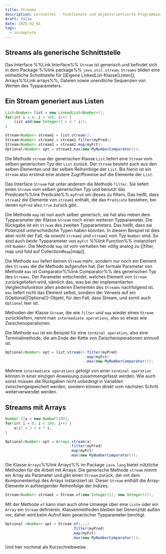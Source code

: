 ```yaml
---
title: Streams
description: Lernzettel - funktionale und objektorientierte Programmierung
draft: false
date: 2025-02-01
tags:
  - incomplete
---
```

## Streams als generische Schnittstelle
Das Interface %%Link Interface%% `Stream` ist generisch und befindet sich in dem Package %%link package%% `java.util.stream`. `Streams` bilden eine einheitliche Schnittstelle für [[Eigene LinkedList-Klasse|Listen]], Arrays%%Link arrays%%, Dateien sowie unendliche Sequenzen von Werten des Typparameters.
## Ein Stream generiert aus Listen
```java
List<Number> list = new LinkedList<Number>();
for(int i = 0; i < 100; i++) {
	list.add(new Integer(3 + 4 * i));
}

Stream<Number> stream1 = list.stream();
Stream<Number> stream2 = stream1.filter(myPred);
Stream<Number> stream3 = stream2.map(myFct);
Optional<Number> opt = stream3.max(new MyNumberComparator());
```
Die Methode `stream` der generischen Klasse `List` liefert eine `Stream` vom selben generischen Typ der `List` zurück. Der `Stream` besteht auch aus den selben Elementen und der selben Reihenfolge der `List`. Bis hierin ist ein `Stream` also erstmal eine andere Zugriffsweise auf die Elemente der `List`.

Das Interface `Stream` hat unter anderem die Methode `filter`. Sie liefert einen `Stream` vom selben generischen Typ und benutzt das Predicate%%link Predicate%% `myPred` um dieses zu filtern. Das heißt, dass `stream2` die Elemente von `stream1` enthält, die das `Predicate` bestehen, bei denen `myPred` also `true` zurück gibt.

Die Methode `map` ist nun auch selber generisch, sie hat also neben dem Typparameter der Klasse `Stream` noch einen weiteren Typparameter. Die Rückgabe ist ein `Stream` des zweiten Typparameters. Das heißt, dass sie Potenziell unterschiediche Typen haben könnten. In diesem Beispiel ist dies aber nicht der Fall, da sowohl `stream2` und `stream2` vom Typ `Number` sind. So sind auch beide Typparameter von `myFct` %%link Function%% instanziiert mit `Number`. Die Methode `map` ist vom verhalten her völlig analog zu [[filter, map und fold auf Collection#`map`|map]].

Die Methode `max` liefert keinen `Stream` mehr, sondern nur noch ein Element des `Streams` die die Methode aufgerufen hat. Der formale Parameter von Methode `max` ist Comparator%%link Comparator%% des generischen Typ des `Streams`. Der Parameter entscheidet, welches Element von `Stream` zurückgeliefert wird, nämlich das, was bei der implementierten Vergleichsfunktion allen anderen Elementen des `Streams` nachfolgend ist. `max` liefert nicht das Element selbst, sondern der Verweis auf ein [[Optional||Optional]]-Objekt, für den Fall, dass Stream, und somit auch `Optional` leer ist.

Methoden der Klasse `Stream`, die wie `filter` und `map` wieder einen `Stream` zurückliefern, nennt man `intermediate operations`, also so etwas wie Zwischenoperationen.

Die Methode `max` ist ein Beispiel für eine `terminal operation`, also eine Terminalmethode, die am Ende der Kette von Zwischenoperationen sinnvoll ist.

```java
Optional<Number> opt = list.stream().filter(myPred)
									.map(myFct)
									.max(new MyNumberComparator());
```
Mehrere `intermediate operations` gefolgt von einer `terminal operation` können in einer einzigen Anweisung zusammengefasst werden. Wie auch sonst müssen die Rückgaben nicht unbedingt in Variablen zwischengespeichert werden, sondern können direkt vom nächsten Schritt weiterverwendet werden.
## Streams mit Arrays
```java
Number []a = new Number[100];
for(int i = 0; i < 100; i++) {
	a[i] = 3 + 4 * i;
}

Optional<Number> opt = Arrays.stream(a)
							 .filter(myPred)
							 .map(myFct)
							 .max(new MyNumberComparator());
```
Die Klasse `Arrays`%%link Arrays%% im Package `java.lang` bietet nützliche Methoden für die Arbeit mit Arrays. Die generische Methode `stream` nimmt ein Array als Parameter und gibt einen `Stream` zurück, der mit dem Komponententyp des Arrays instanziiert ist. Dieser `Stream` enthält die Array-Elemente in aufsteigender Reihenfolge der Indizes.

```java
Stream<Number> stream1 = Stream.of(new Integer(1), new Integer(2));
```
Mit der Methode `of` kann man auch ohne Umwege über eine `Liste` oder ein `Array` ein `Stream` definieren. Klassenmethoden bleiben bei Generizität außen vor, daher wird beim Aufruf kein generischer Typparameter benötigt.

```java
Optional <Number> opt = Stream.of(...)
							  .filter(myPred)
							  .map(myFct)
							  .max(new MyNumberComparator());
```
Und hier nochmal als Kurzschreibweise.